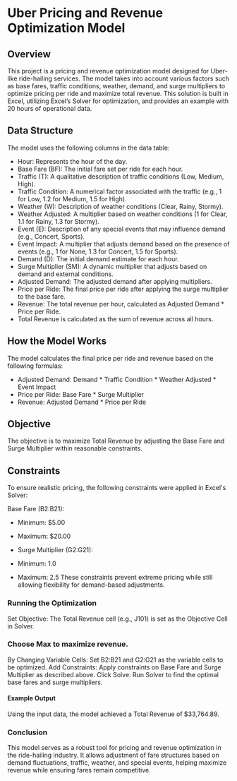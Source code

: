# Uber Pricing and Revenue Optimization Model
## Overview
This project is a pricing and revenue optimization model designed for Uber-like ride-hailing services. The model takes into account various factors such as base fares, traffic conditions, weather, demand, and surge multipliers to optimize pricing per ride and maximize total revenue. This solution is built in Excel, utilizing Excel’s Solver for optimization, and provides an example with 20 hours of operational data.

## Data Structure
The model uses the following columns in the data table:

- Hour: Represents the hour of the day.
- Base Fare (BF): The initial fare set per ride for each hour.
- Traffic (T): A qualitative description of traffic conditions (Low, Medium, High).
- Traffic Condition: A numerical factor associated with the traffic (e.g., 1 for Low, 1.2 for Medium, 1.5 for High).
- Weather (W): Description of weather conditions (Clear, Rainy, Stormy).
- Weather Adjusted: A multiplier based on weather conditions (1 for Clear, 1.1 for Rainy, 1.3 for Stormy).
- Event (E): Description of any special events that may influence demand (e.g., Concert, Sports).
- Event Impact: A multiplier that adjusts demand based on the presence of events (e.g., 1 for None, 1.3 for Concert, 1.5 for Sports).
- Demand (D): The initial demand estimate for each hour.
- Surge Multiplier (SM): A dynamic multiplier that adjusts based on demand and external conditions.
- Adjusted Demand: The adjusted demand after applying multipliers.
- Price per Ride: The final price per ride after applying the surge multiplier to the base fare.
- Revenue: The total revenue per hour, calculated as Adjusted Demand * Price per Ride.
- Total Revenue is calculated as the sum of revenue across all hours.

## How the Model Works
The model calculates the final price per ride and revenue based on the following formulas:

- Adjusted Demand: Demand * Traffic Condition * Weather Adjusted * Event Impact
- Price per Ride: Base Fare * Surge Multiplier
- Revenue: Adjusted Demand * Price per Ride
## Objective
The objective is to maximize Total Revenue by adjusting the Base Fare and Surge Multiplier within reasonable constraints.

## Constraints
To ensure realistic pricing, the following constraints were applied in Excel's Solver:

Base Fare (B2:B21):

- Minimum: $5.00
- Maximum: $20.00
- Surge Multiplier (G2:G21):

- Minimum: 1.0
- Maximum: 2.5
These constraints prevent extreme pricing while still allowing flexibility for demand-based adjustments.

### Running the Optimization
Set Objective: The Total Revenue cell (e.g., J101) is set as the Objective Cell in Solver.
### Choose Max to maximize revenue.
By Changing Variable Cells: Set B2:B21 and G2:G21 as the variable cells to be optimized.
Add Constraints: Apply constraints on Base Fare and Surge Multiplier as described above.
Click Solve: Run Solver to find the optimal base fares and surge multipliers.
#### Example Output
Using the input data, the model achieved a Total Revenue of $33,764.89.

### Conclusion
This model serves as a robust tool for pricing and revenue optimization in the ride-hailing industry. It allows adjustment of fare structures based on demand fluctuations, traffic, weather, and special events, helping maximize revenue while ensuring fares remain competitive.
